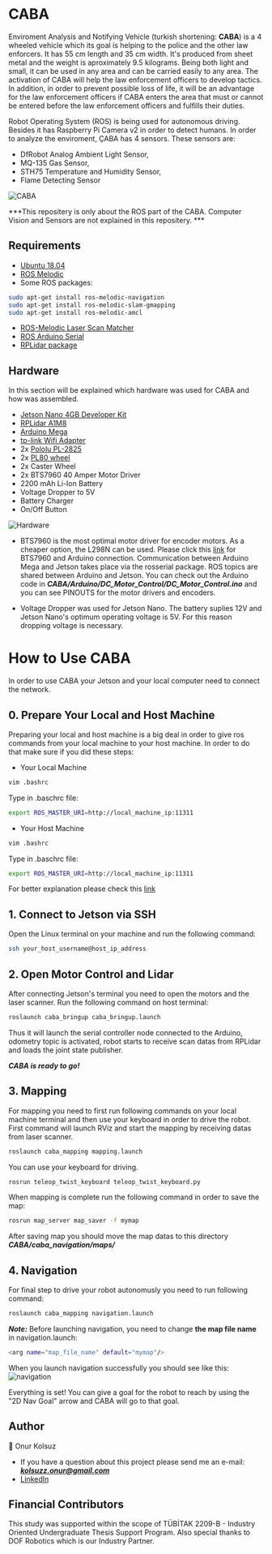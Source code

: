 # CABA

Enviroment Analysis and Notifying Vehicle (turkish shortening: **CABA**) is a 4 wheeled vehicle which its goal is helping to the police and the other law enforcers. 
It has 55 cm length and 35 cm width. It's produced from sheet metal and the weight is aproximately 9.5 kilograms. Being both light and small, it can be used in any area and can be carried easily 
to any area. The activation of CABA will help the law enforcement officers to develop tactics. In addition, in order to prevent possible loss of life, it will be an advantage for the law enforcement 
officers if CABA enters the area that must or cannot be entered before the law enforcement officers and fulfills their duties.
  
Robot Operating System (ROS) is being used for autonomous driving. Besides it has Raspberry Pi Camera v2 in order to detect humans. In order to analyze the enviroment, ÇABA has 4 sensors. These sensors are:
  
* DfRobot Analog Ambient Light Sensor,                                                                                                                                    
* MQ-135 Gas Sensor,                                                                                                                                                          
* STH75 Temperature and Humidity Sensor,                                                                                                                                              
* Flame Detecting Sensor                                                                                                                                              
  
![CABA](https://github.com/zuslok/CABA/blob/4bab5570388d7fbaaa1ad60f2e4eb50bfaff1dea/caba_frontleft.jpeg)
  
 ***This repositery is only about the ROS part of the CABA. Computer Vision and Sensors are not explained in this repositery. ***
 
 ## Requirements 
 
 * [Ubuntu 18.04](https://releases.ubuntu.com/18.04/)                                                                                                                   
 * [ROS Melodic](http://wiki.ros.org/melodic/Installation/Ubuntu)                                                                                                           
 * Some ROS packages:
 ```bash
sudo apt-get install ros-melodic-navigation
sudo apt-get install ros-melodic-slam-gmapping
sudo apt-get install ros-melodic-amcl
```
  - [ROS-Melodic Laser Scan Matcher](https://github.com/ccny-ros-pkg/scan_tools)
  - [ROS Arduino Serial](http://wiki.ros.org/rosserial_arduino/Tutorials/Arduino%20IDE%20Setup)
  - [RPLidar package](http://wiki.ros.org/rplidar)

## Hardware

In this section will be explained which hardware was used for CABA and how was assembled.

- [Jetson Nano 4GB Developer Kit](https://developer.nvidia.com/embedded/jetson-nano-developer-kit)
- [RPLidar A1M8](https://www.slamtec.com/en/Lidar/A1)
- [Arduino Mega](https://store.arduino.cc/products/arduino-mega-2560-rev3)
- [tp-link Wifi Adapter](https://www.tp-link.com/en/home-networking/adapter/tl-wn725n/)
- 2x [Pololu PL-2825](https://www.pololu.com/product/2825)
- 2x [PL80 wheel](https://www.direnc.net/pl80-tekerlek-mor)
- 2x Caster Wheel
- 2x BTS7960 40 Amper Motor Driver
- 2200 mAh Li-Ion Battery
- Voltage Dropper to 5V
- Battery Charger
- On/Off Button

![Hardware](https://github.com/zuslok/CABA/blob/4bab5570388d7fbaaa1ad60f2e4eb50bfaff1dea/caba_inside.jpeg)

- BTS7960 is the most optimal motor driver for encoder motors. As a cheaper option, the L298N can be used. Please click this [link](https://www.youtube.com/watch?v=ZlteJi6rsd0&t=10s)
for BTS7960 and Arduino connection. Communication between Arduino Mega and Jetson takes place via the rosserial package. ROS topics are shared between Arduino and Jetson.
You can check out the Arduino code in ***CABA/Arduino/DC_Motor_Control/DC_Motor_Control.ino*** and you can see PINOUTS for the motor drivers and encoders.

- Voltage Dropper was used for Jetson Nano. The battery suplies 12V and Jetson Nano's optimum operating voltage is 5V. For this reason dropping voltage is necessary.

# How to Use CABA

In order to use CABA your Jetson and your local computer need to connect the network.

## 0. Prepare Your Local and Host Machine
Preparing your local and host machine is a big deal in order to give ros commands from your local machine to your host machine. In order to do that make sure if you did these steps:
* Your Local Machine
 ```bash
vim .bashrc
 ```
Type in .baschrc file:
 ```bash
export ROS_MASTER_URI=http://local_machine_ip:11311
 ```
* Your Host Machine
 ```bash
vim .bashrc
 ```
Type in .baschrc file:
 ```bash
export ROS_MASTER_URI=http://local_machine_ip:11311
 ```
For better explanation please check this [link](https://www.youtube.com/watch?v=rqWq7STbFrU)

## 1. Connect to Jetson via SSH
Open the Linux terminal on your machine and run the following command: 
 ```bash
ssh your_host_username@host_ip_address 
 ```
## 2. Open Motor Control and Lidar
After connecting Jetson's terminal you need to open the motors and the laser scanner. Run the following command on host terminal:
 ```bash
roslaunch caba_bringup caba_bringup.launch
 ```
Thus it will launch the serial controller node connected to the Arduino, odometry topic is activated, robot starts to receive scan datas from RPLidar and loads the joint state publisher. 

***CABA is ready to go!***

## 3. Mapping
For mapping you need to first run following commands on your local machine terminal and then use your keyboard in order to drive the robot. First command will launch RViz and start the mapping by receiving datas from laser scanner.

 ```bash
roslaunch caba_mapping mapping.launch
 ```
 
You can use your keyboard for driving.

 ```bash
rosrun teleop_twist_keyboard teleop_twist_keyboard.py
 ```
When mapping is complete run the following command in order to save the map:

 ```bash
rosrun map_server map_saver -f mymap
 ```
After saving map you should move the map datas to this directory ***CABA/caba_navigation/maps/***

## 4. Navigation
For final step to drive your robot autonomusly you need to run following command:
 ```bash
roslaunch caba_mapping navigation.launch
 ```
***Note:*** Before launching navigation, you need to change **the map file name** in navigation.launch:
 ```bash
 <arg name="map_file_name" default="mymap"/>
 ```
 
 When you launch navigation successfully you should see like this:
 ![navigation](https://github.com/zuslok/CABA/blob/a2e15aba65ea4bba8e8d69ce80e392c17e8e6044/navigation_rviz.png)
 
 Everything is set! You can give a goal for the robot to reach by using the "2D Nav Goal" arrow and CABA will go to that goal.

## Author
👤 Onur Kolsuz
- If you have a question about this project please send me an e-mail: ***kolsuzz.onur@gmail.com***
- [LinkedIn](https://www.linkedin.com/in/onur-kolsuz-224153154/)

## Financial Contributors
This study was supported within the scope of TÜBİTAK 2209-B - Industry Oriented Undergraduate Thesis Support Program. Also special thanks to DOF Robotics which is our Industry Partner. 
